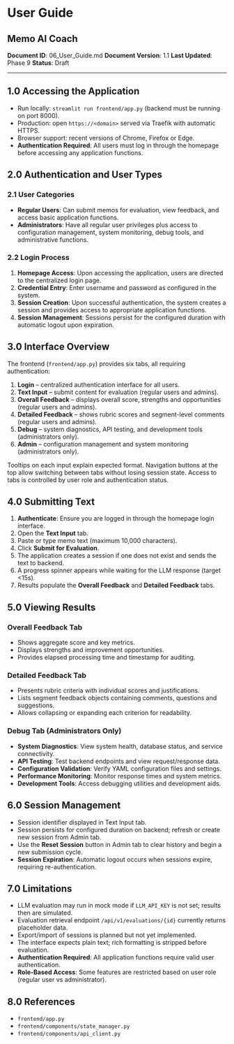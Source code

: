 # User Guide
## Memo AI Coach

**Document ID**: 06_User_Guide.md
**Document Version**: 1.1
**Last Updated**: Phase 9
**Status**: Draft

---

## 1.0 Accessing the Application
- Run locally: `streamlit run frontend/app.py` (backend must be running on port 8000).
- Production: open `https://<domain>` served via Traefik with automatic HTTPS.
- Browser support: recent versions of Chrome, Firefox or Edge.
- **Authentication Required**: All users must log in through the homepage before accessing any application functions.

## 2.0 Authentication and User Types
### 2.1 User Categories
- **Regular Users**: Can submit memos for evaluation, view feedback, and access basic application functions.
- **Administrators**: Have all regular user privileges plus access to configuration management, system monitoring, debug tools, and administrative functions.

### 2.2 Login Process
1. **Homepage Access**: Upon accessing the application, users are directed to the centralized login page.
2. **Credential Entry**: Enter username and password as configured in the system.
3. **Session Creation**: Upon successful authentication, the system creates a session and provides access to appropriate application functions.
4. **Session Management**: Sessions persist for the configured duration with automatic logout upon expiration.

## 3.0 Interface Overview
The frontend (`frontend/app.py`) provides six tabs, all requiring authentication:
1. **Login** – centralized authentication interface for all users.
2. **Text Input** – submit content for evaluation (regular users and admins).
3. **Overall Feedback** – displays overall score, strengths and opportunities (regular users and admins).
4. **Detailed Feedback** – shows rubric scores and segment-level comments (regular users and admins).
5. **Debug** – system diagnostics, API testing, and development tools (administrators only).
6. **Admin** – configuration management and system monitoring (administrators only).

Tooltips on each input explain expected format. Navigation buttons at the top allow switching between tabs without losing session state. Access to tabs is controlled by user role and authentication status.

## 4.0 Submitting Text
1. **Authenticate**: Ensure you are logged in through the homepage login interface.
2. Open the **Text Input** tab.
3. Paste or type memo text (maximum 10,000 characters).
4. Click **Submit for Evaluation**.
5. The application creates a session if one does not exist and sends the text to backend.
6. A progress spinner appears while waiting for the LLM response (target <15s).
7. Results populate the **Overall Feedback** and **Detailed Feedback** tabs.

## 5.0 Viewing Results
### Overall Feedback Tab
- Shows aggregate score and key metrics.
- Displays strengths and improvement opportunities.
- Provides elapsed processing time and timestamp for auditing.

### Detailed Feedback Tab
- Presents rubric criteria with individual scores and justifications.
- Lists segment feedback objects containing comments, questions and suggestions.
- Allows collapsing or expanding each criterion for readability.

### Debug Tab (Administrators Only)
- **System Diagnostics**: View system health, database status, and service connectivity.
- **API Testing**: Test backend endpoints and view request/response data.
- **Configuration Validation**: Verify YAML configuration files and settings.
- **Performance Monitoring**: Monitor response times and system metrics.
- **Development Tools**: Access debugging utilities and development aids.

## 6.0 Session Management
- Session identifier displayed in Text Input tab.
- Session persists for configured duration on backend; refresh or create new session from Admin tab.
- Use the **Reset Session** button in Admin tab to clear history and begin a new submission cycle.
- **Session Expiration**: Automatic logout occurs when sessions expire, requiring re-authentication.

## 7.0 Limitations
- LLM evaluation may run in mock mode if `LLM_API_KEY` is not set; results then are simulated.
- Evaluation retrieval endpoint `/api/v1/evaluations/{id}` currently returns placeholder data.
- Export/import of sessions is planned but not yet implemented.
- The interface expects plain text; rich formatting is stripped before evaluation.
- **Authentication Required**: All application functions require valid user authentication.
- **Role-Based Access**: Some features are restricted based on user role (regular user vs administrator).

## 8.0 References
- `frontend/app.py`
- `frontend/components/state_manager.py`
- `frontend/components/api_client.py`
